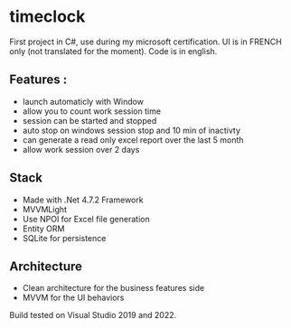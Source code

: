 # timeclock
First project in C#, use during my microsoft certification.
UI is in FRENCH only (not translated for the moment).
Code is in english.

## Features :
- launch automaticly with Window
- allow you to count work session time
- session can be started and stopped
- auto stop on windows session stop and 10 min of inactivty
- can generate a read only excel report over the last 5 month
- allow work session over 2 days

## Stack
- Made with .Net 4.7.2 Framework
- MVVMLight
- Use NPOI for Excel file generation
- Entity ORM
- SQLite for persistence

## Architecture
- Clean architecture for the business features side
- MVVM for the UI behaviors

Build tested on Visual Studio 2019 and 2022.
